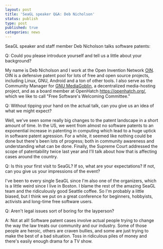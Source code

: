 ```yaml
---
layout: post
title: 'SeaGL speaker Q&A: Deb Nicholson' 
status: publish
type: post
published: true
categories: news
---
```


SeaGL speaker and staff member Deb Nicholson talks software patents:
 
Q: Could you please introduce yourself and tell us a little about your 
background?

My name is Deb Nicholson and I work at the Open Invention Network
[OIN](http://openinventionnetwork.com/). OIN is a defensive patent pool for
lots of free and open source projects, including Linux, GNU, Android and a ton
of other tools. I also serve as the Community Manager for
[GNU MediaGoblin](http://www.mediagoblin.org/), a decentralized media-hosting 
project, and as a board member at OpenHatch <https://openhatch.org/>, which we 
like to call "Free Software's Welcoming Committee."

Q: Without tipping your hand on the actual talk, can you give us an
idea of what we might expect?

Well, we've seen some really big changes to the patent landscape in a short
amount of time. In the US, we went from almost no software patents to an
exponential increase in patenting in computing which lead to a huge uptick in
software patent agression. For a while, it seemed like nothing could be done
but there's been lots of progress; both in community awareness and
understanding what can be done. Finally, the Supreme Court addressed the scope
of patentability twice last year and I'll talk about how that is affecting
cases around the country.

Q: Is this your first visit to SeaGL? If so, what are your expectations? If
not, can you give us your impressions of the event?

I've been to every single SeaGL since I'm also one of the organizers, which
is a little weird since I live in Boston. I blame the rest of the amazing
SeaGL team and the ridiculously good Seattle coffee. So I'm probably a little
biased, but I think we put on a great conference for beginners, hobbyists,
activists and long-time free software users. 

Q: Aren't legal issues sort of boring for the layperson?
 
A: Not at all! Software patent cases involve actual people trying to change
the way the law treats our community and our industry. Some of those people
are heroic, others are craven bullies, and some are just trying to make the
best of a bad situation. Toss in ridiculous piles of money and there's easily
enough drama for a TV show.
